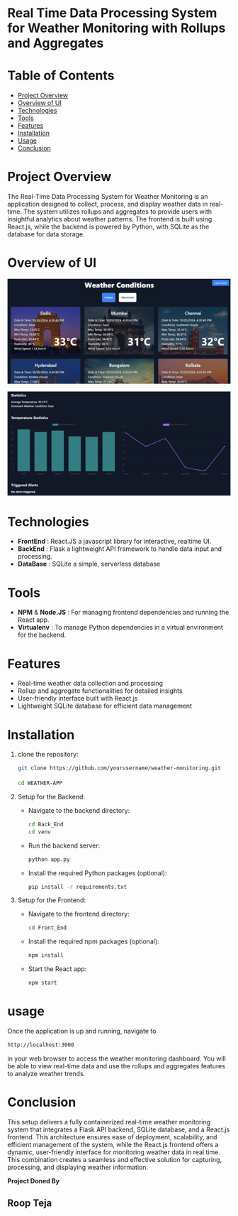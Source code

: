 # Real Time Data Processing System for Weather Monitoring with Rollups and Aggregates

# Table of Contents
- [Project Overview](#project-overview)
- [Overview of UI](#overview-of-ui)
- [Technologies](#technologies)
- [Tools](#tools)
- [Features](#features)
- [Installation](#installation)
- [Usage](#usage)
- [Conclusion](#conclusion)

# Project Overview

The Real-Time Data Processing System for Weather Monitoring is an application designed to collect, process, and display weather data in real-time. The system utilizes rollups and aggregates to provide users with insightful analytics about weather patterns. The frontend is built using React.js, while the backend is powered by Python, with SQLite as the database for data storage.

# Overview of UI
![UI](<Screenshot 2024-10-20 163057.png>)

![UI](<Screenshot 2024-10-20 163114.png>)

# Technologies 
- __FrontEnd__ : React.JS a javascript library for interactive, realtime UI.
- __BackEnd__ : Flask a lightweight API framework to handle data input and processing.
- __DataBase__ : SQLite a simple, serverless database

# Tools
- __NPM__ & __Node.JS__ : For managing frontend dependencies and running the React app.
- __Virtualenv__ : To manage Python dependencies in a virtual environment for the backend.

# Features 

- Real-time weather data collection and processing
- Rollup and aggregate functionalities for detailed insights
- User-friendly interface built with React.js
- Lightweight SQLite database for efficient data management

# Installation 

1. clone the repository:
    ```bash
    git clone https://github.com/yourusername/weather-monitoring.git
    
    cd WEATHER-APP
    ```
2. Setup for the Backend:

    - Navigate to the backend directory:

        ```bash 
        cd Back_End
        cd venv
        ```
    - Run the backend server:

        ```bash
        python app.py
        ```
    - Install the required Python packages (optional):

        ```bash
        pip install -r requirements.txt
        ```

3. Setup for the Frontend:

    - Navigate to the frontend directory:

        ```bash
        cd Front_End
        ```
    - Install the required npm packages (optional):

        ```bash
        npm install
        ```
    - Start the React app:
        ```bash
        npm start
        ```

# usage 

Once the application is up and running, navigate to 

```bash
http://localhost:3000 
```
in your web browser to access the weather monitoring dashboard. You will be able to view real-time data and use the rollups and aggregates features to analyze weather trends.

# Conclusion

This setup delivers a fully containerized real-time weather monitoring system that integrates a Flask API backend, SQLite database, and a React.js frontend. This architecture ensures ease of deployment, scalability, and efficient management of the system, while the React.js frontend offers a dynamic, user-friendly interface for monitoring weather data in real time. This combination creates a seamless and effective solution for capturing, processing, and displaying weather information.

__Project Doned By__
## **Roop Teja**
